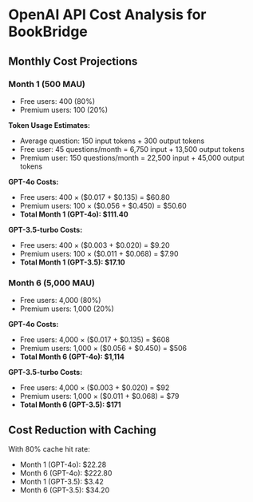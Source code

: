 # OpenAI API Cost Analysis for BookBridge

## Monthly Cost Projections

### Month 1 (500 MAU)
- Free users: 400 (80%)
- Premium users: 100 (20%)

**Token Usage Estimates:**
- Average question: 150 input tokens + 300 output tokens
- Free user: 45 questions/month = 6,750 input + 13,500 output tokens
- Premium user: 150 questions/month = 22,500 input + 45,000 output tokens

**GPT-4o Costs:**
- Free users: 400 × ($0.017 + $0.135) = $60.80
- Premium users: 100 × ($0.056 + $0.450) = $50.60
- **Total Month 1 (GPT-4o): $111.40**

**GPT-3.5-turbo Costs:**
- Free users: 400 × ($0.003 + $0.020) = $9.20
- Premium users: 100 × ($0.011 + $0.068) = $7.90
- **Total Month 1 (GPT-3.5): $17.10**

### Month 6 (5,000 MAU)
- Free users: 4,000 (80%)
- Premium users: 1,000 (20%)

**GPT-4o Costs:**
- Free users: 4,000 × ($0.017 + $0.135) = $608
- Premium users: 1,000 × ($0.056 + $0.450) = $506
- **Total Month 6 (GPT-4o): $1,114**

**GPT-3.5-turbo Costs:**
- Free users: 4,000 × ($0.003 + $0.020) = $92
- Premium users: 1,000 × ($0.011 + $0.068) = $79
- **Total Month 6 (GPT-3.5): $171**

## Cost Reduction with Caching

With 80% cache hit rate:
- Month 1 (GPT-4o): $22.28
- Month 6 (GPT-4o): $222.80
- Month 1 (GPT-3.5): $3.42
- Month 6 (GPT-3.5): $34.20